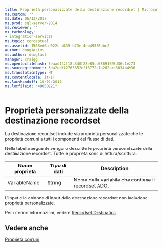 ```yaml
---
title: Proprietà personalizzate della destinazione recordset | Microsoft Docs
ms.custom: ''
ms.date: 06/13/2017
ms.prod: sql-server-2014
ms.reviewer: ''
ms.technology:
- integration-services
ms.topic: conceptual
ms.assetid: 1568ed6a-022c-4839-b73e-4eb49558bbc2
author: douglaslMS
ms.author: douglasl
manager: craigg
ms.openlocfilehash: 7eaad112f18c340f28e85cb68691693d36c1e273
ms.sourcegitcommit: 3da2edf82763852cff6772a1a282ace3034b4936
ms.translationtype: MT
ms.contentlocale: it-IT
ms.lasthandoff: 10/02/2018
ms.locfileid: "48050221"
---
```

# <a name="recordset-destination-custom-properties"></a>Proprietà personalizzate della destinazione recordset
  La destinazione recordset include sia proprietà personalizzate che le proprietà comuni a tutti i componenti del flusso di dati.  
  
 Nella tabella seguente vengono descritte le proprietà personalizzate della destinazione recordset. Tutte le proprietà sono di lettura/scrittura.  
  
|Nome proprietà|Tipo di dati|Description|  
|-------------------|---------------|-----------------|  
|VariableName|String|Nome della variabile che contiene il recordset ADO.|  
  
 L'input e le colonne di input della destinazione recordset non includono proprietà personalizzate.  
  
 Per ulteriori informazioni, vedere [Recordset Destination](recordset-destination.md).  
  
## <a name="see-also"></a>Vedere anche  
 [Proprietà comuni](../common-properties.md)  
  
  

